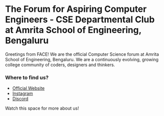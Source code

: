 # The Forum for Aspiring Computer Engineers - CSE Departmental Club at Amrita School of Engineering, Bengaluru

Greetings from FACE! We are the official Computer Science forum at Amrita School of Engineering, Bengaluru. We are a continuously evolving, growing college community of coders, designers and thinkers.

### Where to find us?

- [Official Website](https://faceaseb.com/)
- [Instagram](https://www.instagram.com/face_aseb/?hl=en)
- [Discord](https://discord.com/invite/R5KY3Sj)

Watch this space for more about us!
